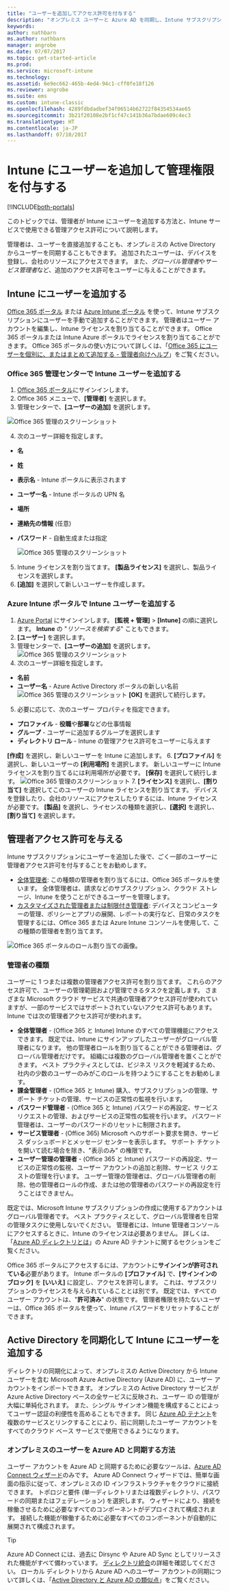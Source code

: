 ```yaml
---
title: "ユーザーを追加してアクセス許可を付与する"
description: "オンプレミス ユーザーと Azure AD を同期し、Intune サブスクリプションに対する管理者権限を付与します"
keywords: 
author: nathbarn
ms.author: nathbarn
manager: angrobe
ms.date: 07/07/2017
ms.topic: get-started-article
ms.prod: 
ms.service: microsoft-intune
ms.technology: 
ms.assetid: 6e9ec662-465b-4ed4-94c1-cff0fe18f126
ms.reviewer: angrobe
ms.suite: ems
ms.custom: intune-classic
ms.openlocfilehash: 4289fdbdadbef34f06514b62722f84354534ae65
ms.sourcegitcommit: 3b21f20108e2bf1cf47c141b36a7bdae609c4ec3
ms.translationtype: HT
ms.contentlocale: ja-JP
ms.lasthandoff: 07/10/2017
---
```

# <a name="add-users-and-give-administrative-permission-to-intune"></a>Intune にユーザーを追加して管理権限を付与する

[!INCLUDE[both-portals](./includes/note-for-both-portals.md)]

このトピックでは、管理者が Intune にユーザーを追加する方法と、Intune サービスで使用できる管理アクセス許可について説明します。

管理者は、ユーザーを直接追加することも、オンプレミスの Active Directory からユーザーを同期することもできます。 追加されたユーザーは、デバイスを登録し、会社のリソースにアクセスできます。 また、*グローバル管理者*や*サービス管理者*など、追加のアクセス許可をユーザーに与えることができます。

## <a name="add-users-to-intune"></a>Intune にユーザーを追加する
[Office 365 ポータル](https://www.office.com/signin) または [Azure Intune ポータル](https://portal.azure.com/#blade/Microsoft_Intune_DeviceSettings/ExtensionLandingBlade/overview) を使って、Intune サブスクリプションにユーザーを手動で追加することができます。 管理者はユーザー アカウントを編集し、Intune ライセンスを割り当てることができます。 Office 365 ポータルまたは Intune Azure ポータルでライセンスを割り当てることができます。 Office 365 ポータルの使い方について詳しくは、「[Office 365 にユーザーを個別に、またはまとめて追加する - 管理者向けヘルプ](https://support.office.com/article/Add-users-individually-or-in-bulk-to-Office-365-Admin-Help-1970f7d6-03b5-442f-b385-5880b9c256ec)」をご覧ください。

### <a name="add-intune-users-in-the-office-365-admin-center"></a>Office 365 管理センターで Intune ユーザーを追加する
1. [Office 365 ポータル](https://www.office.com/signin)にサインインします。
2. Office 365 メニューで、**[管理者]** を選択します。
3. 管理センターで、**[ユーザーの追加]** を選択します。

  ![Office 365 管理のスクリーンショット](media/office-add-user.png)

4. 次のユーザー詳細を指定します。
  - **名**
  - **姓**
  - **表示名** - Intune ポータルに表示されます
  - **ユーザー名** - Intune ポータルの UPN 名
  - **場所**
  - **連絡先の情報** (任意)
  - **パスワード** - 自動生成または指定

     ![Office 365 管理のスクリーンショット](media/office-add-user-details.png)

5. Intune ライセンスを割り当てます。 **[製品ライセンス]** を選択し、製品ライセンスを選択します。
6. **[追加]** を選択して新しいユーザーを作成します。

### <a name="add-intune-users-in-the-azure-intune-portal"></a>Azure Intune ポータルで Intune ユーザーを追加する
1. [Azure Portal](https://portal.azure.com) にサインインします。 **[監視 + 管理]** > **[Intune]** の順に選択します。 **Intune** の "*リソースを検索する*" こともできます。
2. **[ユーザー]** を選択します。
3. 管理センターで、**[ユーザーの追加]** を選択します。
  ![Office 365 管理のスクリーンショット](media/intune-add-user.png)
4. 次のユーザー詳細を指定します。
  - **名前**
  - **ユーザー名** - Azure Active Directory ポータルの新しい名前 ![Office 365 管理のスクリーンショット](media/intune-add-user-info.png) **[OK]** を選択して続行します。
5. 必要に応じて、次のユーザー プロパティを指定できます。
  - **プロファイル** - **役職**や**部署**などの仕事情報
  -  **グループ** - ユーザーに追加するグループを選択します
  - **ディレクトリ ロール** - Intune の管理アクセス許可をユーザーに与えます

  **[作成]** を選択し、新しいユーザーを Intune に追加します。
6. **[プロファイル]** を選択し、新しいユーザーの **[利用場所]** を選択します。 新しいユーザーに Intune ライセンスを割り当てるには利用場所が必要です。 **[保存]** を選択して続行します。
    ![Office 365 管理のスクリーンショット](media/intune-add-user-loc.png)
7. **[ライセンス]** を選択し、**[割り当て]** を選択してこのユーザーの Intune ライセンスを割り当てます。 デバイスを登録したり、会社のリソースにアクセスしたりするには、Intune ライセンスが必要です。 **[製品]** を選択し、ライセンスの種類を選択し、**[選択]** を選択し、**[割り当て]** を選択します。

## <a name="grant-admin-permissions"></a>管理者アクセス許可を与える

Intune サブスクリプションにユーザーを追加した後で、ごく一部のユーザーに管理者アクセス許可を付与することをお勧めします。
-   [全体管理者](#tenant-administrator): この種類の管理者を割り当てるには、Office 365 ポータルを使います。 全体管理者は、請求などのサブスクリプション、クラウド ストレージ、Intune を使うことができるユーザーを管理します。
-   [カスタマイズされた管理者または制限付き管理者](#service-administrator): デバイスとコンピューターの管理、ポリシーとアプリの展開、レポートの実行など、日常のタスクを管理するには、Office 365 または Azure Intune コンソールを使用して、この種類の管理者を割り当てます。

![Office 365 ポータルのロール割り当ての画像。](./media/office-assign-roles.png)

### <a name="types-of-administrators"></a>管理者の種類

ユーザーに 1 つまたは複数の管理者アクセス許可を割り当てます。 これらのアクセス許可で、ユーザーの管理範囲および管理できるタスクを定義します。 さまざまな Microsoft クラウド サービスで共通の管理者アクセス許可が使われていますが、一部のサービスではサポートされていないアクセス許可もあります。 Intune では次の管理者アクセス許可が使われます。

- **全体管理者** - (Office 365 と Intune) Intune のすべての管理機能にアクセスできます。 既定では、Intune にサインアップしたユーザーがグローバル管理者になります。 他の管理者ロールを割り当てることができる管理者は、グローバル管理者だけです。 組織には複数のグローバル管理者を置くことができます。 ベスト プラクティスとしては、ビジネス リスクを軽減するため、社内の少数のユーザーのみがこのロールを持つようにすることをお勧めします。
- **課金管理者** - (Office 365 と Intune) 購入、サブスクリプションの管理、サポート チケットの管理、サービスの正常性の監視を行います。
- **パスワード管理者** - (Office 365 と Intune) パスワードの再設定、サービス リクエストの管理、およびサービスの正常性の監視を行います。 パスワード管理者は、ユーザーのパスワードのリセットに制限されます。
- **サービス管理者** - (Office 365) Microsoft へのサポート要求を開き、サービス ダッシュボードとメッセージ センターを表示します。 サポート チケットを開いて読む場合を除き、"表示のみ" の権限です。
- **ユーザー管理の管理者** - (Office 365 と Intune) パスワードの再設定、サービスの正常性の監視、ユーザー アカウントの追加と削除、サービス リクエストの管理を行います。 ユーザー管理の管理者は、グローバル管理者の削除、他の管理者ロールの作成、または他の管理者のパスワードの再設定を行うことはできません。

既定では、Microsoft Intune サブスクリプションの作成に使用するアカウントはグローバル管理者です。 ベスト プラクティスとして、グローバル管理者を日常の管理タスクに使用しないでください。 管理者には、Intune 管理者コンソールにアクセスするときに、Intune のライセンスは必要ありません。 詳しくは、「[Azure AD ディレクトリとは](http://technet.microsoft.com/library/jj573650.aspx)」の Azure AD テナントに関するセクションをご覧ください。

Office 365 ポータルにアクセスするには、アカウントに**サインインが許可されている**必要があります。 Intune ポータルの **[プロファイル]** で、**[サインインのブロック]** を **[いいえ]** に設定し、アクセスを許可します。 これは、サブスクリプションのライセンスを与えられていることとは別です。 既定では、すべてのユーザー アカウントは、"**許可済み**" の状態です。 管理者権限を持たないユーザーは、Office 365 ポータルを使って、Intune パスワードをリセットすることができます。

## <a name="sync-active-directory-and-add-users-to-intune"></a>Active Directory を同期化して Intune にユーザーを追加する
ディレクトリの同期化によって、オンプレミスの Active Directory から Intune ユーザーを含む Microsoft Azure Active Directory (Azure AD) に、ユーザー アカウントをインポートできます。 オンプレミスの Active Directory サービスが Azure Active Directory ベースの全サービスに反映され、ユーザー ID の管理が大幅に単純化されます。 また、シングル サインオン機能を構成することによってユーザー認証の利便性を高めることもできます。 同じ [Azure AD テナント](https://azure.microsoft.com/documentation/articles/active-directory-aadconnect/)を複数のサービスとリンクすることにより、前に同期したユーザー アカウントをすべてのクラウド ベース サービスで使用できるようになります。

### <a name="how-to-sync-on-premises-users-with-azure-ad"></a>オンプレミスのユーザーを Azure AD と同期する方法
ユーザー アカウントを Azure AD と同期するために必要なツールは、[Azure AD Connect ウィザード](https://www.microsoft.com/download/details.aspx?id=47594)のみです。 Azure AD Connect ウィザードでは、簡単な画面の指示に従って、オンプレミスの ID インフラストラクチャをクラウドに接続できます。  トポロジと要件 (単一ディレクトリまたは複数ディレクトリ、パスワードの同期またはフェデレーション) を選択します。 ウィザードにより、接続を稼働させるために必要なすべてのコンポーネントがデプロイされて構成されます。 接続した機能が稼働するために必要なすべてのコンポーネントが自動的に展開されて構成されます。

> [!TIP]
> Azure AD Connect には、過去に Dirsync や Azure AD Sync としてリリースされた機能がすべて備わっています。 [ディレクトリ統合](http://technet.microsoft.com/library/jj573653.aspx)の詳細を確認してください。 ローカル ディレクトリから Azure AD へのユーザー アカウントの同期について詳しくは、「[Active Directory と Azure AD の類似点](http://technet.microsoft.com/library/dn518177.aspx)」をご覧ください。
